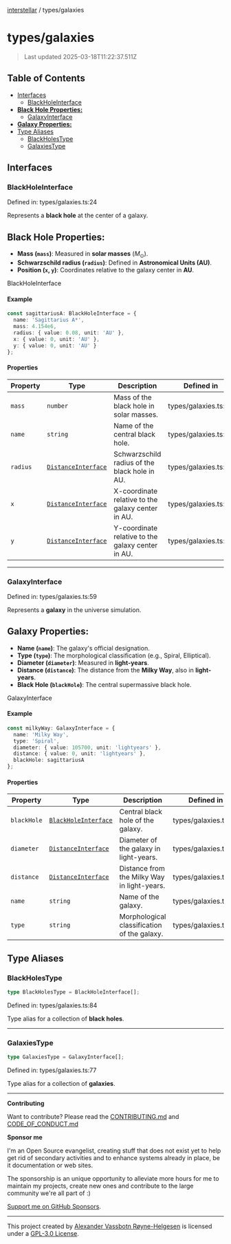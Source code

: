 [interstellar](../README.md) / types/galaxies

# types/galaxies

> Last updated 2025-03-18T11:22:37.511Z

## Table of Contents

- [Interfaces](#interfaces)
  - [BlackHoleInterface](#blackholeinterface)
- [**Black Hole Properties:**](#black-hole-properties)
  - [GalaxyInterface](#galaxyinterface)
- [**Galaxy Properties:**](#galaxy-properties)
- [Type Aliases](#type-aliases)
  - [BlackHolesType](#blackholestype)
  - [GalaxiesType](#galaxiestype)

## Interfaces

### BlackHoleInterface

Defined in: types/galaxies.ts:24

Represents a **black hole** at the center of a galaxy.

## **Black Hole Properties:**

- **Mass (`mass`)**: Measured in **solar masses** ($M_\odot$).
- **Schwarzschild radius (`radius`)**: Defined in **Astronomical Units (AU)**.
- **Position (`x`, `y`)**: Coordinates relative to the galaxy center in **AU**.

BlackHoleInterface

#### Example

```ts
const sagittariusA: BlackHoleInterface = {
  name: 'Sagittarius A*',
  mass: 4.154e6,
  radius: { value: 0.08, unit: 'AU' },
  x: { value: 0, unit: 'AU' },
  y: { value: 0, unit: 'AU' }
};
```

#### Properties

| Property                   | Type                                                 | Description                                       | Defined in           |
| -------------------------- | ---------------------------------------------------- | ------------------------------------------------- | -------------------- |
| <a id="mass" /> `mass`     | `number`                                             | Mass of the black hole in solar masses.           | types/galaxies.ts:28 |
| <a id="name" /> `name`     | `string`                                             | Name of the central black hole.                   | types/galaxies.ts:26 |
| <a id="radius" /> `radius` | [`DistanceInterface`](distance.md#distanceinterface) | Schwarzschild radius of the black hole in AU.     | types/galaxies.ts:30 |
| <a id="x" /> `x`           | [`DistanceInterface`](distance.md#distanceinterface) | X-coordinate relative to the galaxy center in AU. | types/galaxies.ts:32 |
| <a id="y" /> `y`           | [`DistanceInterface`](distance.md#distanceinterface) | Y-coordinate relative to the galaxy center in AU. | types/galaxies.ts:34 |

---

### GalaxyInterface

Defined in: types/galaxies.ts:59

Represents a **galaxy** in the universe simulation.

## **Galaxy Properties:**

- **Name (`name`)**: The galaxy's official designation.
- **Type (`type`)**: The morphological classification (e.g., Spiral,
  Elliptical).
- **Diameter (`diameter`)**: Measured in **light-years**.
- **Distance (`distance`)**: The distance from the **Milky Way**, also in
  **light-years**.
- **Black Hole (`blackHole`)**: The central supermassive black hole.

GalaxyInterface

#### Example

```ts
const milkyWay: GalaxyInterface = {
  name: 'Milky Way',
  type: 'Spiral',
  diameter: { value: 105700, unit: 'lightyears' },
  distance: { value: 0, unit: 'lightyears' },
  blackHole: sagittariusA
};
```

#### Properties

| Property                         | Type                                                   | Description                                 | Defined in           |
| -------------------------------- | ------------------------------------------------------ | ------------------------------------------- | -------------------- |
| <a id="blackhole" /> `blackHole` | [`BlackHoleInterface`](galaxies.md#blackholeinterface) | Central black hole of the galaxy.           | types/galaxies.ts:69 |
| <a id="diameter" /> `diameter`   | [`DistanceInterface`](distance.md#distanceinterface)   | Diameter of the galaxy in light-years.      | types/galaxies.ts:65 |
| <a id="distance" /> `distance`   | [`DistanceInterface`](distance.md#distanceinterface)   | Distance from the Milky Way in light-years. | types/galaxies.ts:67 |
| <a id="name-1" /> `name`         | `string`                                               | Name of the galaxy.                         | types/galaxies.ts:61 |
| <a id="type" /> `type`           | `string`                                               | Morphological classification of the galaxy. | types/galaxies.ts:63 |

## Type Aliases

### BlackHolesType

```ts
type BlackHolesType = BlackHoleInterface[];
```

Defined in: types/galaxies.ts:84

Type alias for a collection of **black holes**.

---

### GalaxiesType

```ts
type GalaxiesType = GalaxyInterface[];
```

Defined in: types/galaxies.ts:77

Type alias for a collection of **galaxies**.

---

**Contributing**

Want to contribute? Please read the
[CONTRIBUTING.md](https://github.com/phun-ky/interstellar/blob/main/CONTRIBUTING.md)
and
[CODE_OF_CONDUCT.md](https://github.com/phun-ky/interstellar/blob/main/CODE_OF_CONDUCT.md)

**Sponsor me**

I'm an Open Source evangelist, creating stuff that does not exist yet to help
get rid of secondary activities and to enhance systems already in place, be it
documentation or web sites.

The sponsorship is an unique opportunity to alleviate more hours for me to
maintain my projects, create new ones and contribute to the large community
we're all part of :)

[Support me on GitHub Sponsors](https://github.com/sponsors/phun-ky).

---

This project created by [Alexander Vassbotn Røyne-Helgesen](http://phun-ky.net)
is licensed under a [GPL-3.0
License](https://choosealicense.com/licenses/gpl-3.0/).
